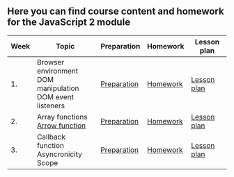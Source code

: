 ## Here you can find course content and homework for the JavaScript 2 module   

| Week | Topic | Preparation | Homework | Lesson plan |
| ---- | ----- | ----------- | -------- |------------ |
| 1.   | Browser environment<br>DOM manipulation <br> DOM event listeners | [Preparation](week1/preparation.md) | [Homework](week1/homework.md) | [Lesson plan](week1/lesson-plan.md)|
| 2.   | Array functions <br> [Arrow function](week2/readme.md#arrow-function) | [Preparation](week2/preparation.md) | [Homework](week2/homework.md) | [Lesson plan](week2/lesson-plan.md)|
| 3.   | Callback function <br> Asyncronicity <br> Scope | [Preparation](week3/preparation.md) | [Homework](week3/homework.md) | [Lesson plan](week3/lesson-plan.md)|
